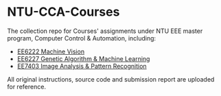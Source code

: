 # NTU-CCA-Courses
The collection repo for Courses' assignments under NTU EEE master program, Computer Control &amp; Automation, including:

- [EE6222 Machine Vision](/EE6222_MV)
- [EE6227 Genetic Algorithm &amp; Machine Learning](/EE6227_ML)
- [EE7403 Image Analysis &amp; Pattern Recognition](/EE7403_IAPR)
  
All original instructions, source code and submission report are uploaded for reference. 

